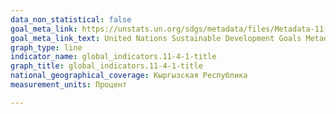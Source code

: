 ```yaml
---
data_non_statistical: false
goal_meta_link: https://unstats.un.org/sdgs/metadata/files/Metadata-11-05-02.pdf
goal_meta_link_text: United Nations Sustainable Development Goals Metadata (pdf 2066kB)
graph_type: line
indicator_name: global_indicators.11-4-1-title
graph_title: global_indicators.11-4-1-title
national_geographical_coverage: Кыргызская Республика
measurement_units: Процент

---
```

